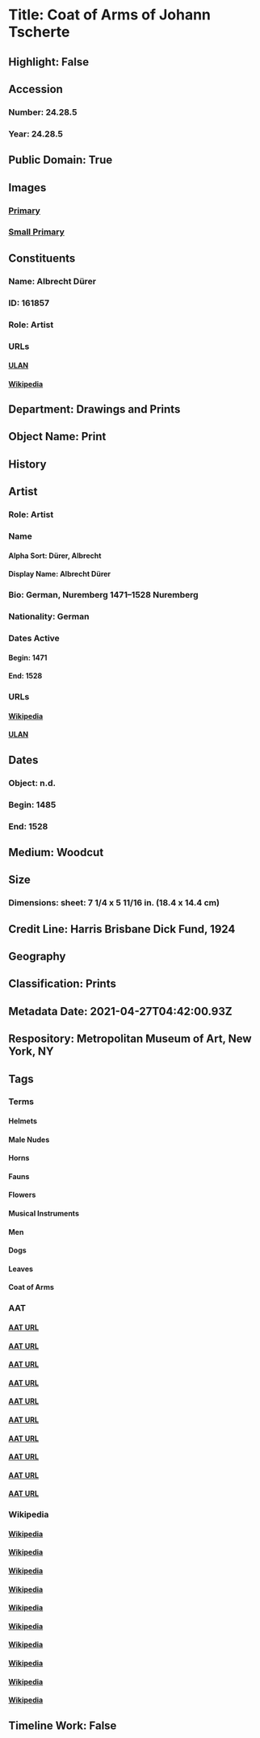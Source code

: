 # Title: Coat of Arms of Johann Tscherte
## Highlight: False
## Accession
### Number: 24.28.5
### Year: 24.28.5
## Public Domain: True
## Images
### [Primary](https://images.metmuseum.org/CRDImages/dp/original/DP816449.jpg)
### [Small Primary](https://images.metmuseum.org/CRDImages/dp/web-large/DP816449.jpg)
## Constituents
### Name: Albrecht Dürer
### ID: 161857
### Role: Artist
### URLs
#### [ULAN](http://vocab.getty.edu/page/ulan/500115493)
#### [Wikipedia](https://www.wikidata.org/wiki/Q5580)
## Department: Drawings and Prints
## Object Name: Print
## History
## Artist
### Role: Artist
### Name
#### Alpha Sort: Dürer, Albrecht
#### Display Name: Albrecht Dürer
### Bio: German, Nuremberg 1471–1528 Nuremberg
### Nationality: German
### Dates Active
#### Begin: 1471
#### End: 1528
### URLs
#### [Wikipedia](https://www.wikidata.org/wiki/Q5580)
#### [ULAN](http://vocab.getty.edu/page/ulan/500115493)
## Dates
### Object: n.d.
### Begin: 1485
### End: 1528
## Medium: Woodcut
## Size
### Dimensions: sheet: 7 1/4 x 5 11/16 in. (18.4 x 14.4 cm)
## Credit Line: Harris Brisbane Dick Fund, 1924
## Geography
## Classification: Prints
## Metadata Date: 2021-04-27T04:42:00.93Z
## Respository: Metropolitan Museum of Art, New York, NY
## Tags
### Terms
#### Helmets
#### Male Nudes
#### Horns
#### Fauns
#### Flowers
#### Musical Instruments
#### Men
#### Dogs
#### Leaves
#### Coat of Arms
### AAT
#### [AAT URL](http://vocab.getty.edu/page/aat/300036794)
#### [AAT URL](http://vocab.getty.edu/page/aat/300189568)
#### [AAT URL](None)
#### [AAT URL](http://vocab.getty.edu/page/aat/300386072)
#### [AAT URL](http://vocab.getty.edu/page/aat/300132399)
#### [AAT URL](http://vocab.getty.edu/page/aat/300041620)
#### [AAT URL](http://vocab.getty.edu/page/aat/300025928)
#### [AAT URL](http://vocab.getty.edu/page/aat/300265714)
#### [AAT URL](http://vocab.getty.edu/page/aat/300011892)
#### [AAT URL](http://vocab.getty.edu/page/aat/300126352)
### Wikipedia
#### [Wikipedia]()
#### [Wikipedia]()
#### [Wikipedia]()
#### [Wikipedia]()
#### [Wikipedia]()
#### [Wikipedia]()
#### [Wikipedia]()
#### [Wikipedia]()
#### [Wikipedia]()
#### [Wikipedia]()
## Timeline Work: False